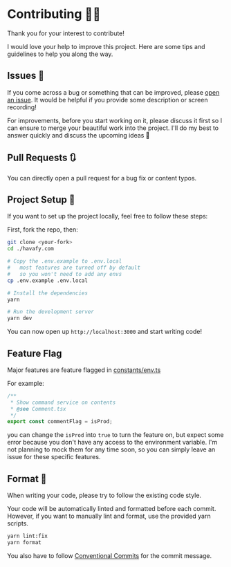# Contributing 👨‍💻

Thank you for your interest to contribute!

I would love your help to improve this project. Here are some tips and guidelines to help you along the way.

## Issues 🐞

If you come across a bug or something that can be improved, please [open an issue](https://github.com/havafy/havafy.com/issues). It would be helpful if you provide some description or screen recording!

For improvements, before you start working on it, please discuss it first so I can ensure to merge your beautiful work into the project. I'll do my best to answer quickly and discuss the upcoming ideas 🙌

## Pull Requests 🔃

You can directly open a pull request for a bug fix or content typos.

## Project Setup 🔧

If you want to set up the project locally, feel free to follow these steps:

First, fork the repo, then:

```sh
git clone <your-fork>
cd ./havafy.com

# Copy the .env.example to .env.local
#   most features are turned off by default
#   so you won't need to add any envs
cp .env.example .env.local

# Install the dependencies
yarn

# Run the development server
yarn dev
```

You can now open up `http://localhost:3000` and start writing code!

## Feature Flag

Major features are feature flagged in [constants/env.ts](https://github.com/havafy/havafy.com/blob/main/src/constants/env.ts)

For example:

```ts
/**
 * Show command service on contents
 * @see Comment.tsx
 */
export const commentFlag = isProd;
```

you can change the `isProd` into `true` to turn the feature on, but expect some error because you don't have any access to the environment variable. I'm not planning to mock them for any time soon, so you can simply leave an issue for these specific features.

## Format 💅

When writing your code, please try to follow the existing code style.

Your code will be automatically linted and formatted before each commit. However, if you want to manually lint and format, use the provided yarn scripts.

```sh
yarn lint:fix
yarn format
```

You also have to follow [Conventional Commits](https://www.conventionalcommits.org/en/v1.0.0/) for the commit message.

